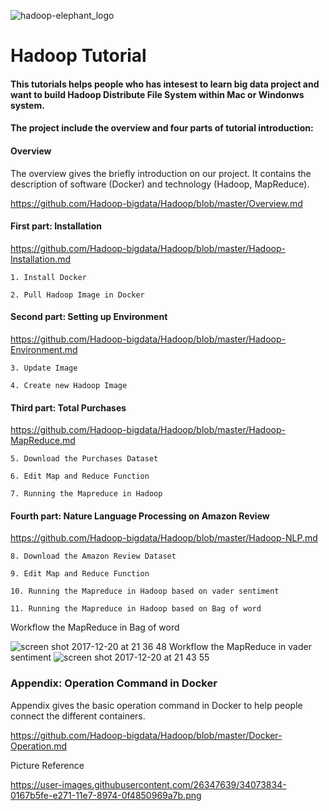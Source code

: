 ![hadoop-elephant_logo](https://user-images.githubusercontent.com/26347639/34073834-0167b5fe-e271-11e7-8974-0f4850969a7b.png)

# Hadoop Tutorial

#### This tutorials helps people who has intesest to learn big data project and want to build Hadoop Distribute File System within Mac or Windonws system.

#### The project include the overview and four parts of tutorial introduction: 

#### Overview

The overview gives the briefly introduction on our project. It contains the description of software (Docker) and technology (Hadoop, MapReduce). 

https://github.com/Hadoop-bigdata/Hadoop/blob/master/Overview.md


#### First part: Installation

https://github.com/Hadoop-bigdata/Hadoop/blob/master/Hadoop-Installation.md

```
1. Install Docker
	
2. Pull Hadoop Image in Docker
```

#### Second part: Setting up Environment

https://github.com/Hadoop-bigdata/Hadoop/blob/master/Hadoop-Environment.md

```
3. Update Image

4. Create new Hadoop Image
```

#### Third part: Total Purchases  

https://github.com/Hadoop-bigdata/Hadoop/blob/master/Hadoop-MapReduce.md

```
5. Download the Purchases Dataset

6. Edit Map and Reduce Function

7. Running the Mapreduce in Hadoop
```

#### Fourth part: Nature Language Processing on Amazon Review

https://github.com/Hadoop-bigdata/Hadoop/blob/master/Hadoop-NLP.md

```
8. Download the Amazon Review Dataset

9. Edit Map and Reduce Function

10. Running the Mapreduce in Hadoop based on vader sentiment

11. Running the Mapreduce in Hadoop based on Bag of word
```
Workflow the MapReduce in Bag of word

![screen shot 2017-12-20 at 21 36 48](https://user-images.githubusercontent.com/26347639/34238129-2baa18a6-e5ce-11e7-9a1d-14c81c8a5e7e.png)
Workflow the MapReduce in vader sentiment
![screen shot 2017-12-20 at 21 43 55](https://user-images.githubusercontent.com/26347639/34238318-fd67d6da-e5ce-11e7-943c-1f0f32e06814.png)

### Appendix: Operation Command in Docker

Appendix gives the basic operation command in Docker to help people connect the different containers.

https://github.com/Hadoop-bigdata/Hadoop/blob/master/Docker-Operation.md


Picture Reference 

https://user-images.githubusercontent.com/26347639/34073834-0167b5fe-e271-11e7-8974-0f4850969a7b.png
